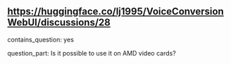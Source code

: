## https://huggingface.co/lj1995/VoiceConversionWebUI/discussions/28

contains_question: yes

question_part: Is it possible to use it on AMD video cards?